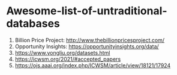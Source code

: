 # Awesome-list-of-untraditional-databases

1. Billion Price Project: http://www.thebillionpricesproject.com/
2. Opportunity Insights: https://opportunityinsights.org/data/
3. https://www.yongliu.org/datasets.html
4. https://icwsm.org/2021/#accepted_papers
5. https://ojs.aaai.org/index.php/ICWSM/article/view/18121/17924

